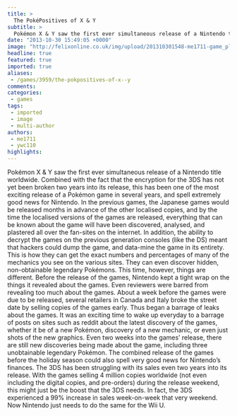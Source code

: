```yaml
---
title: >
  The PokéPositives of X & Y
subtitle: >
  Pokémon X & Y saw the first ever simultaneous release of a Nintendo title worldwide.
date: "2013-10-30 15:49:05 +0000"
image: "http://felixonline.co.uk/img/upload/201310301548-me1711-game_pleak.jpg"
headline: true
featured: true
imported: true
aliases:
 - /games/3959/the-pokpositives-of-x--y
comments:
categories:
 - games
tags:
 - imported
 - image
 - multi-author
authors:
 - me1711
 - ywc110
highlights:
---
```


Pokémon X & Y saw the first ever simultaneous release of a Nintendo title worldwide. Combined with the fact that the encryption for the 3DS has not yet been broken two years into its release, this has been one of the most exciting release of a Pokémon game in several years, and spell extremely good news for Nintendo.
 In the previous games, the Japanese games would be released months in advance of the other localised copies, and by the time the localised versions of the games are released, everything that can be known about the game will have been discovered, analysed, and plastered all over the fan-sites on the internet. In addition, the ability to decrypt the games on the previous generation consoles (like the DS) meant that hackers could dump the game, and data-mine the game in its entirety. This is how they can get the exact numbers and percentages of many of the mechanics you see on the various sites. They can even discover hidden, non-obtainable legendary Pokémons.
 This time, however, things are different.
 Before the release of the games, Nintendo kept a tight wrap on the things it revealed about the games. Even reviewers were barred from revealing too much about the games. About a week before the games were due to be released, several retailers in Canada and Italy broke the street date by selling copies of the games early. Thus began a barrage of leaks about the games.
 It was an exciting time to wake up everyday to a barrage of posts on sites such as reddit about the latest discovery of the games, whether it be of a new Pokémon, discovery of a new mechanic, or even just shots of the new graphics. Even two weeks into the games’ release, there are still new discoveries being made about the game, including three unobtainable legendary Pokémon.
 The combined release of the games before the holiday season could also spell very good news for Nintendo’s finances. The 3DS has been struggling with its sales even two years into its release. With the games selling 4 million copies worldwide (not even including the digital copies, and pre-orders) during the release weekend, this might just be the boost that the 3DS needs. In fact, the 3DS experienced a 99% increase in sales week-on-week that very weekend.
 Now Nintendo just needs to do the same for the Wii U.
